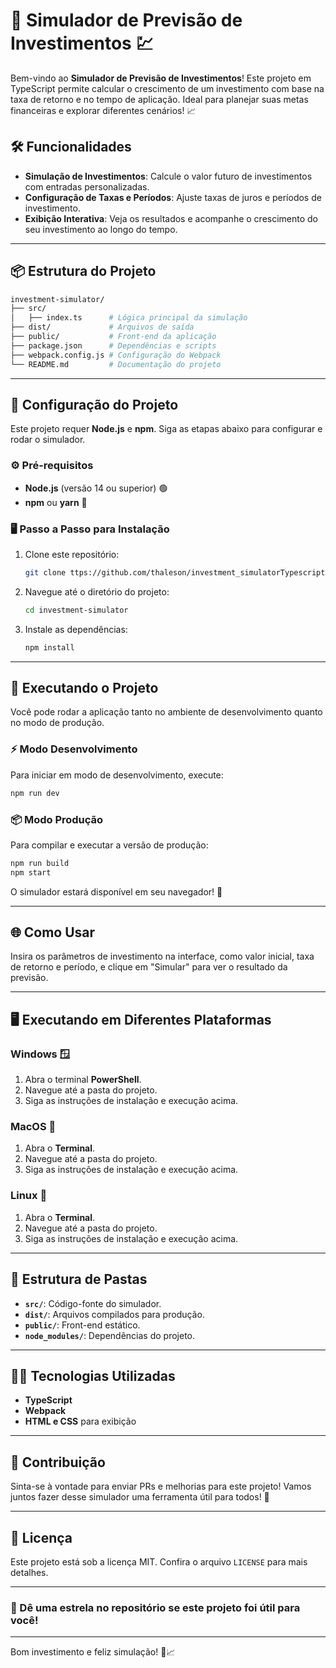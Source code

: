 # 💸 Simulador de Previsão de Investimentos 💹

Bem-vindo ao **Simulador de Previsão de Investimentos**! Este projeto em TypeScript permite calcular o crescimento de um investimento com base na taxa de retorno e no tempo de aplicação. Ideal para planejar suas metas financeiras e explorar diferentes cenários! 📈

## 🛠️ Funcionalidades

- **Simulação de Investimentos**: Calcule o valor futuro de investimentos com entradas personalizadas.
- **Configuração de Taxas e Períodos**: Ajuste taxas de juros e períodos de investimento.
- **Exibição Interativa**: Veja os resultados e acompanhe o crescimento do seu investimento ao longo do tempo.

---

## 📦 Estrutura do Projeto

```bash
investment-simulator/
├── src/
│   ├── index.ts      # Lógica principal da simulação
├── dist/             # Arquivos de saída
├── public/           # Front-end da aplicação
├── package.json      # Dependências e scripts
├── webpack.config.js # Configuração do Webpack
└── README.md         # Documentação do projeto
```

---

## 🚀 Configuração do Projeto

Este projeto requer **Node.js** e **npm**. Siga as etapas abaixo para configurar e rodar o simulador.

### ⚙️ Pré-requisitos

- **Node.js** (versão 14 ou superior) 🟢
- **npm** ou **yarn** 🔧

### 🖥️ Passo a Passo para Instalação

1. Clone este repositório:
   ```bash
   git clone ttps://github.com/thaleson/investment_simulatorTypescript
   ```

2. Navegue até o diretório do projeto:
   ```bash
   cd investment-simulator
   ```

3. Instale as dependências:
   ```bash
   npm install
   ```

---

## 🏃 Executando o Projeto

Você pode rodar a aplicação tanto no ambiente de desenvolvimento quanto no modo de produção.

### ⚡ Modo Desenvolvimento

Para iniciar em modo de desenvolvimento, execute:
```bash
npm run dev
```

### 📦 Modo Produção

Para compilar e executar a versão de produção:
```bash
npm run build
npm start
```

O simulador estará disponível em seu navegador! 🎉

---

## 🌐 Como Usar

Insira os parâmetros de investimento na interface, como valor inicial, taxa de retorno e período, e clique em "Simular" para ver o resultado da previsão. 

---

## 🖥️ Executando em Diferentes Plataformas

### Windows 🪟

1. Abra o terminal **PowerShell**.
2. Navegue até a pasta do projeto.
3. Siga as instruções de instalação e execução acima.

### MacOS 🍎

1. Abra o **Terminal**.
2. Navegue até a pasta do projeto.
3. Siga as instruções de instalação e execução acima.

### Linux 🐧

1. Abra o **Terminal**.
2. Navegue até a pasta do projeto.
3. Siga as instruções de instalação e execução acima.

---

## 📂 Estrutura de Pastas

- **`src/`**: Código-fonte do simulador.
- **`dist/`**: Arquivos compilados para produção.
- **`public/`**: Front-end estático.
- **`node_modules/`**: Dependências do projeto.

---

## 👨‍💻 Tecnologias Utilizadas

- **TypeScript**
- **Webpack**
- **HTML e CSS** para exibição

---

## 🤝 Contribuição

Sinta-se à vontade para enviar PRs e melhorias para este projeto! Vamos juntos fazer desse simulador uma ferramenta útil para todos! 🙌

---

## 📝 Licença

Este projeto está sob a licença MIT. Confira o arquivo `LICENSE` para mais detalhes.

---

### 🌟 Dê uma estrela no repositório se este projeto foi útil para você!

---

Bom investimento e feliz simulação! 🎯📈
